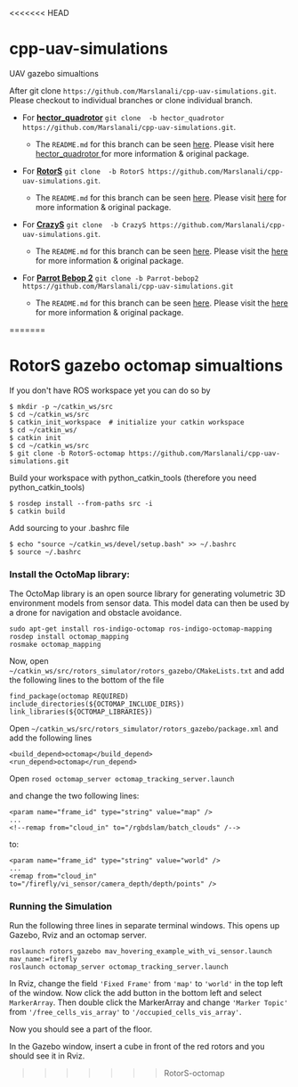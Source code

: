 <<<<<<< HEAD
# cpp-uav-simulations
UAV gazebo simualtions

After git clone `https://github.com/Marslanali/cpp-uav-simulations.git`. Please checkout to individual branches or clone individual branch. 

* For **<a href="https://github.com/Marslanali/cpp-uav-simulations/tree/hector_quadrotor-develop">hector_quadrotor</a>** `git clone  -b hector_quadrotor https://github.com/Marslanali/cpp-uav-simulations.git`. 

    * The `README.md` for this branch can be seen <a href="https://github.com/Marslanali/cpp-uav-simulations/tree/hector_quadrotor-develop">here</a>. Please visit  here <a href="http://wiki.ros.org/hector_quadrotor">hector_quadrotor </a> for more information & original package.


* For **<a href="https://github.com/Marslanali/cpp-uav-simulations/tree/RotorS-develop">RotorS</a>** `git clone  -b RotorS https://github.com/Marslanali/cpp-uav-simulations.git`.

    * The `README.md` for this branch can be seen <a href="https://github.com/Marslanali/cpp-uav-simulations/tree/RotorS">here</a>. Please visit <a href="https://github.com/ethz-asl/rotors_simulator">here</a> for more information & original package.


* For **<a href="https://github.com/Marslanali/cpp-uav-simulations/tree/hector_quadrotor">CrazyS</a>** `git clone  -b CrazyS https://github.com/Marslanali/cpp-uav-simulations.git`.

    * The `README.md` for this branch can be seen <a href="https://github.com/Marslanali/cpp-uav-simulations/tree/hector_quadrotor">here</a>. Please visit the <a href="https://github.com/gsilano/CrazyS">here</a> for more information & original package.

* For **<a href="https://github.com/Marslanali/cpp-uav-simulations/tree/hector_quadrotor">Parrot Bebop 2</a>** `git clone -b Parrot-bebop2 https://github.com/Marslanali/cpp-uav-simulations.git `

    * The `README.md` for this branch can be seen  <a href="https://github.com/Marslanali/cpp-uav-simulations/tree/Parrot-bebop2">here</a>. Please visit the <a href="https://github.com/gsilano/BebopS">here</a> for more information & original package.



=======
# RotorS gazebo octomap simualtions

If you don't have ROS workspace yet you can do so by

```
$ mkdir -p ~/catkin_ws/src
$ cd ~/catkin_ws/src
$ catkin_init_workspace  # initialize your catkin workspace
$ cd ~/catkin_ws/
$ catkin init
$ cd ~/catkin_ws/src
$ git clone -b RotorS-octomap https://github.com/Marslanali/cpp-uav-simulations.git 

```

Build your workspace with python_catkin_tools (therefore you need python_catkin_tools)

```
$ rosdep install --from-paths src -i
$ catkin build
```

Add sourcing to your .bashrc file

```
$ echo "source ~/catkin_ws/devel/setup.bash" >> ~/.bashrc
$ source ~/.bashrc
```

### Install the OctoMap library:

The OctoMap library is an open source library for generating volumetric 3D environment models from sensor data. This model data can then be used by a drone for navigation and obstacle avoidance.

```
sudo apt-get install ros-indigo-octomap ros-indigo-octomap-mapping
rosdep install octomap_mapping
rosmake octomap_mapping
```

Now, open `~/catkin_ws/src/rotors_simulator/rotors_gazebo/CMakeLists.txt` and add the following lines to the bottom of the file

```
find_package(octomap REQUIRED)
include_directories(${OCTOMAP_INCLUDE_DIRS})
link_libraries(${OCTOMAP_LIBRARIES})
```

Open `~/catkin_ws/src/rotors_simulator/rotors_gazebo/package.xml` and add the following lines

```
<build_depend>octomap</build_depend>
<run_depend>octomap</run_depend>
```

Open `rosed octomap_server octomap_tracking_server.launch`

and change the two following lines:

```
<param name="frame_id" type="string" value="map" />
...
<!--remap from="cloud_in" to="/rgbdslam/batch_clouds" /-->
```

to:

```
<param name="frame_id" type="string" value="world" />
...
<remap from="cloud_in" to="/firefly/vi_sensor/camera_depth/depth/points" />
```

### Running the Simulation

Run the following three lines in separate terminal windows. This opens up Gazebo, Rviz and an octomap server.

```
roslaunch rotors_gazebo mav_hovering_example_with_vi_sensor.launch  mav_name:=firefly
roslaunch octomap_server octomap_tracking_server.launch
```

In Rviz, change the field `'Fixed Frame'` from `'map'` to `'world'` in the top left of the window. Now click the add button in the bottom left and select `MarkerArray`. Then double click the MarkerArray and change `'Marker Topic'` from `'/free_cells_vis_array'` to `'/occupied_cells_vis_array'`.

Now you should see a part of the floor.

In the Gazebo window, insert a cube in front of the red rotors and you should see it in Rviz.
>>>>>>> RotorS-octomap


